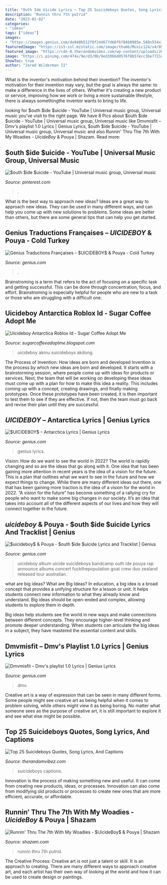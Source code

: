 ```yaml
---
title: "Outh Ide Uicide Lyrics ~ Top 25 Suicideboys Quotes, Song Lyrics, And Captions"
description: "Runnin thru 7th putrid"
date: "2023-01-02"
categories:
- "ideas"
tags: ["ideas"]
images:
- "https://images.genius.com/da940b512f0f24d677d60f6f8468985e.580x554x1.jpg"
featuredImage: "https://is5-ssl.mzstatic.com/image/thumb/Music124/v4/85/eb/69/85eb6945-29b7-68af-b09c-72569b278c95/195497822546.jpg/400x400bb.jpeg"
featured_image: "https://cdn-0.therandomvibez.com/wp-content/uploads/2021/03/Suicideboys-Song-Lyrics-60x57.jpg"
image: "https://i.pinimg.com/474x/9e/d3/0b/9ed30b6d0576f8b57ecc3be7721c1bd6.jpg"
ShowToc: true
author: "Jared Wilderman II"
---
```



What is the inventor's motivation behind their invention?
The inventor's motivation for their invention may vary, but the goal is always the same: to make a difference in the lives of others. Whether it's creating a new product or service, improving how we work or living a more sustainable lifestyle, there is always somethingthe inventor wants to bring to life.

	

		
looking for $outh $ide $uicide - YouTube | Universal music group, Universal music you've visit to the right page. We have 8 Pics about $outh $ide $uicide - YouTube | Universal music group, Universal music like Dmvmisfit – Dmv&#039;s playlist 1.0 Lyrics | Genius Lyrics, $outh $ide $uicide - YouTube | Universal music group, Universal music and also Runnin&#039; Thru The 7th With My Woadies - $UicideBoy$ &amp; Pouya | Shazam. Read more:
		
    
## $outh $ide $uicide - YouTube | Universal Music Group, Universal Music

<img loading=lazy src="https://i.pinimg.com/474x/9e/d3/0b/9ed30b6d0576f8b57ecc3be7721c1bd6.jpg" onerror="this.onerror=null;this.src='https://tse1.mm.bing.net/th?id=OIP.hvurRwEscNBsENIpFKjRpwAAAA&amp;pid=15.1';" alt="$outh $ide $uicide - YouTube | Universal music group, Universal music">

_Source: pinterest.com_

>. 

	

What is the best way to approach new ideas?
Ideas are a great way to approach new ideas. They can be used in many different ways, and can help you come up with new solutions to problems. Some ideas are better than others, but there are some general tips that can help you get started.

    
## Genius Traductions Françaises – $UICIDEBOY$ &amp; Pouya - Cold Turkey

<img loading=lazy src="https://images.genius.com/300d16cb596d035e8ea215807af8bee1.500x500x1.jpg" onerror="this.onerror=null;this.src='https://tse3.mm.bing.net/th?id=OIP._XpXcihb4qacN5TjUatVvgHaHa&amp;pid=15.1';" alt="Genius Traductions Françaises – $UICIDEBOY$ &amp; Pouya - Cold Turkey">

_Source: genius.com_

>. 

	

Brainstroming is a term that refers to the act of focusing on a specific task and getting successful. This can be done through concentration, focus, and effort. Brainstroming is especially helpful for people who are new to a task or those who are struggling with a difficult one.

    
## Uicideboy Antarctica Roblox Id - Sugar Coffee Adopt Me

<img loading=lazy src="https://pics.me.me/thumb_l-sprint-56-10-58-am-siri-whats-the-best-61307866.png" onerror="this.onerror=null;this.src='https://tse1.mm.bing.net/th?id=OIP.BsmReJpuIDkbTimkWIneVAAAAA&amp;pid=15.1';" alt="Uicideboy Antarctica Roblox Id - Sugar Coffee Adopt Me">

_Source: sugarcoffeeadoptme.blogspot.com_

>uicideboy akmu suicideboys akdong. 

	

The Process of Invention: How ideas are born and developed
Invention is the process by which new ideas are born and developed. It starts with a brainstorming session, where people come up with ideas for products or services. Next, the team that will be working on developing these ideas must come up with a plan for how to make this idea a reality. This includes coming up with a concept, creating drawings, and finally making prototypes. Once these prototypes have been created, it is then important to test them to see if they are effective. If not, then the team must go back and revise their plan until they are successful.

    
## $UICIDEBOY$ – Antarctica Lyrics | Genius Lyrics

<img loading=lazy src="http://images.genius.com/fcc8b9df9a52a5b982f43d4930265248.700x700x1.jpg" onerror="this.onerror=null;this.src='https://tse4.mm.bing.net/th?id=OIP.ztYEYzUN8A06lJneBDUXkwHaHa&amp;pid=15.1';" alt="$UICIDEBOY$ – Antarctica Lyrics | Genius Lyrics">

_Source: genius.com_

>genius lyrics. 

	

Vision: How do we want to see the world in 2022?
The world is rapidly changing and so are the ideas that go along with it. One idea that has been gaining more attention in recent years is the idea of a vision for the future. This is a plan that outlines what we want to see in the future and how we expect things to change. While there are many different ideas out there, one that has been gaining more traction is the idea of a vision for the world in 2022. 
“A vision for the future” has become something of a rallying cry for people who want to make some big changes in our society. It’s an idea that takes into account all of the different aspects of our lives and how they will connect together in the future.

    
## $uicideboy$ &amp; Pouya - $outh $ide $uicide Lyrics And Tracklist | Genius

<img loading=lazy src="https://images.genius.com/e9b05529689327742e4d7126aca22afc.1000x667x1.jpg" onerror="this.onerror=null;this.src='https://tse3.mm.bing.net/th?id=OIP.KYKDbVMkYK8uujHDGxcUfAHaE8&amp;pid=15.1';" alt="$uicideboy$ &amp; Pouya - $outh $ide $uicide Lyrics and Tracklist | Genius">

_Source: genius.com_

>uicideboy album uicide suicideboys bandcamp outh ide pouya rap announce albums concert fuckthepopulation goat crew duo zealand released tour australian. 

	

what are big ideas?
What are Big Ideas?
In education, a big idea is a broad concept that provides a unifying structure for a lesson or unit. It helps students connect new information to what they already know and understand. Big ideas should be open-ended and complex, allowing students to explore them in depth.

Big ideas help students see the world in new ways and make connections between different concepts. They encourage higher-level thinking and promote deeper understanding. When students can articulate the big ideas in a subject, they have mastered the essential content and skills.

    
## Dmvmisfit – Dmv&#039;s Playlist 1.0 Lyrics | Genius Lyrics

<img loading=lazy src="https://images.genius.com/da940b512f0f24d677d60f6f8468985e.580x554x1.jpg" onerror="this.onerror=null;this.src='https://tse1.mm.bing.net/th?id=OIP.e3izuTxIUtdOK2S6QzQgFgHaHE&amp;pid=15.1';" alt="Dmvmisfit – Dmv&#039;s playlist 1.0 Lyrics | Genius Lyrics">

_Source: genius.com_

>dmv. 

	

Creative art is a way of expression that can be seen in many different forms. Some people might see creative art as being helpful when it comes to problem solving, while others might view it as being boring. No matter what someone sees as the purpose of creative art, it is still important to explore it and see what else might be possible.

    
## Top 25 Suicideboys Quotes, Song Lyrics, And Captions

<img loading=lazy src="https://cdn-0.therandomvibez.com/wp-content/uploads/2021/03/Suicideboys-Song-Lyrics-60x57.jpg" onerror="this.onerror=null;this.src='https://tse1.mm.bing.net/th?id=OIP.0_GkXakc0kDY7gt61ENuswAAAA&amp;pid=15.1';" alt="Top 25 Suicideboys Quotes, Song Lyrics, And Captions">

_Source: therandomvibez.com_

>suicideboys captions. 

	

Innovation is the process of making something new and useful. It can come from creating new products, ideas, or processes. Innovation can also come from modifying old products or processes to create new ones that are more efficient, accurate, or affordable.

    
## Runnin&#039; Thru The 7th With My Woadies - $UicideBoy$ &amp; Pouya | Shazam

<img loading=lazy src="https://is5-ssl.mzstatic.com/image/thumb/Music124/v4/85/eb/69/85eb6945-29b7-68af-b09c-72569b278c95/195497822546.jpg/400x400bb.jpeg" onerror="this.onerror=null;this.src='https://tse3.mm.bing.net/th?id=OIP.4NmmUYr3DdEbTYjQMZrK_AAAAA&amp;pid=15.1';" alt="Runnin&#039; Thru The 7th With My Woadies - $UicideBoy$ &amp; Pouya | Shazam">

_Source: shazam.com_

>runnin thru 7th putrid. 

	

The Creative Process:
Creative art is not just a talent or skill. It is an approach to creating. There are many different ways to approach creative art, and each artist has their own way of looking at the world and how it can be used to create design or paintings.

